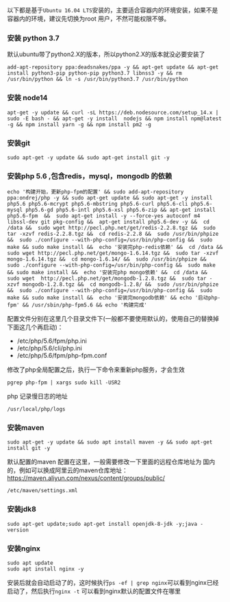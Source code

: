 

以下都是基于`Ubuntu 16.04 LTS`安装的，主要适合容器内的环境安装，如果不是容器内的环境，建议先切换为root 用户，不然可能权限不够。


### 安装 python 3.7
默认ubuntu带了python2.X的版本，所以python2.X的版本就没必要安装了
```shell
add-apt-repository ppa:deadsnakes/ppa -y && apt-get update && apt-get install python3-pip python-pip python3.7 libnss3 -y && rm /usr/bin/python && ln -s /usr/bin/python3.7 /usr/bin/python 
```

### 安装 node14 
```shell
apt-get -y update && curl -sL https://deb.nodesource.com/setup_14.x | sudo -E bash - && apt-get -y install  nodejs && npm install npm@latest -g && npm install yarn -g && npm install pm2 -g  
```

### 安装git

```shell
sudo apt-get -y update && sudo apt-get install git -y 
```

### 安装php 5.6 ,包含redis，mysql，mongodb 的依赖
```shell
echo '构建开始，更新php-fpm的配置' && sudo add-apt-repository ppa:ondrej/php -y && sudo apt-get update && sudo apt-get -y install php5.6 php5.6-mcrypt php5.6-mbstring php5.6-curl php5.6-cli php5.6-mysql php5.6-gd php5.6-intl php5.6-xsl php5.6-zip && apt-get install php5.6-fpm  &&  sudo apt-get install -y --force-yes autoconf m4 libssl-dev git pkg-config &&  apt-get install php5.6-dev -y &&  cd /data &&  sudo wget http://pecl.php.net/get/redis-2.2.8.tgz &&  sudo tar -xzvf redis-2.2.8.tgz &&  cd redis-2.2.8 &&  sudo /usr/bin/phpize &&  sudo ./configure --with-php-config=/usr/bin/php-config &&  sudo make && sudo make install &&  echo '安装完php-redis依赖' &&  cd /data &&  sudo wget http://pecl.php.net/get/mongo-1.6.14.tgz &&  sudo tar -xzvf mongo-1.6.14.tgz &&  cd mongo-1.6.14/ &&  sudo /usr/bin/phpize &&  sudo ./configure --with-php-config=/usr/bin/php-config &&  sudo make && sudo make install &&  echo '安装完php mongo依赖' &&  cd /data &&  sudo wget  http://pecl.php.net/get/mongodb-1.2.8.tgz &&  sudo tar -xzvf mongodb-1.2.8.tgz &&  cd mongodb-1.2.8/ &&  sudo /usr/bin/phpize &&  sudo ./configure --with-php-config=/usr/bin/php-config &&  sudo make && sudo make install &&  echo '安装完mongodb依赖' && echo '启动php-fpm' && /usr/sbin/php-fpm5.6 && echo '构建完成'
```

配置文件分别在这里几个目录文件下(一般都不要使用默认的，使用自己的替换掉下面这几个再启动)：

- /etc/php/5.6/fpm/php.ini
- /etc/php/5.6/cli/php.ini
- /etc/php/5.6/fpm/php-fpm.conf


修改了php全局配置之后，执行一下命令来重新php服务，才会生效
```shell
pgrep php-fpm | xargs sudo kill -USR2
```

php 记录慢日志的地址
```shell
/usr/local/php/logs
```


### 安装maven
```shell
sudo apt-get -y update && sudo apt install maven -y && sudo apt-get install git -y 
```

默认配置的maven 配置在这里，一般需要修改一下里面的远程仓库地址为 国内的，例如可以换成阿里云的maven仓库地址：https://maven.aliyun.com/nexus/content/groups/public/
```shell
/etc/maven/settings.xml
```



### 安装jdk8
```shell
sudo apt-get update;sudo apt-get install openjdk-8-jdk -y;java -version
```

### 安装nginx
```shell
sudo apt update
sudo apt install nginx -y
```
安装后就会自动启动了的，这时候执行`ps -ef | grep nginx`可以看到nginx已经启动了，然后执行`nginx -t` 可以看到nginx默认的配置文件在哪里
